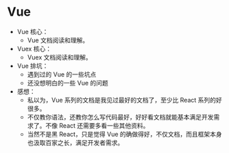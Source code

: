 # Vue
- Vue 核心：
	- Vue 文档阅读和理解。
- Vuex 核心：
	- Vuex 文档阅读和理解。
- Vue 排坑：
	- 遇到过的 Vue 的一些坑点
	- 还没想明白的一些 Vue 的问题
- 感想：
	- 私以为，Vue 系列的文档是我见过最好的文档了，至少比 React 系列的好很多。
	- 不仅教你语法，还教你怎么写代码最好，好好看文档就能基本满足开发需求了。不像 React 还需要多看一些其他资料。
	- 当然不是黑 React，只是觉得 Vue 的确做得好，不仅文档，而且框架本身也汲取百家之长，满足开发者需求。